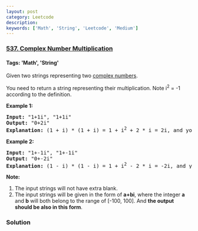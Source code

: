 ```yaml
---
layout: post
category: Leetcode
description: 
keywords: ['Math', 'String', 'Leetcode', 'Medium']
---
```

### [537. Complex Number Multiplication](https://leetcode.com/problems/complex-number-multiplication)

#### Tags: 'Math', 'String'

<div class="content__u3I1 question-content__JfgR"><div><p>
Given two strings representing two <a href="https://en.wikipedia.org/wiki/Complex_number">complex numbers</a>.</p>
<p>
You need to return a string representing their multiplication. Note i<sup>2</sup> = -1 according to the definition.
</p>
<p><b>Example 1:</b><br/>
</p><pre><b>Input:</b> "1+1i", "1+1i"
<b>Output:</b> "0+2i"
<b>Explanation:</b> (1 + i) * (1 + i) = 1 + i<sup>2</sup> + 2 * i = 2i, and you need convert it to the form of 0+2i.
</pre>
<p></p>
<p><b>Example 2:</b><br/>
</p><pre><b>Input:</b> "1+-1i", "1+-1i"
<b>Output:</b> "0+-2i"
<b>Explanation:</b> (1 - i) * (1 - i) = 1 + i<sup>2</sup> - 2 * i = -2i, and you need convert it to the form of 0+-2i.
</pre>
<p></p>
<p><b>Note:</b>
</p><ol>
<li>The input strings will not have extra blank.</li>
<li>The input strings will be given in the form of <b>a+bi</b>, where the integer <b>a</b> and <b>b</b> will both belong to the range of [-100, 100]. And <b>the output should be also in this form</b>.</li>
</ol>
<p></p></div></div>

### Solution
